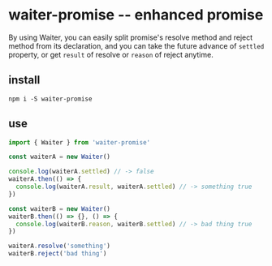 # waiter-promise -- enhanced promise

By using Waiter, you can easily split promise's resolve method and reject method from its declaration, and you can take the future advance of `settled` property, or get `result` of resolve or `reason` of reject anytime.

## install

```shell
npm i -S waiter-promise
```

## use

```javascript
import { Waiter } from 'waiter-promise'

const waiterA = new Waiter()

console.log(waiterA.settled) // -> false
waiterA.then(() => {
  console.log(waiterA.result, waiterA.settled) // -> something true
})

const waiterB = new Waiter()
waiterB.then(() => {}, () => {
  console.log(waiterB.reason, waiterB.settled) // -> bad thing true
})

waiterA.resolve('something')
waiterB.reject('bad thing')
```
